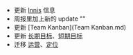 - 更新 [Innis](Innis.md) 信息
- 周报里加上新的 update ""
- 更新 [Team Kanban](Team Kanban.md)
- 更新 [长期目标](长期目标.md)、[短期目标](短期目标.md)
- 迁移 [运营](运营.md)、[定位](定位.md)
